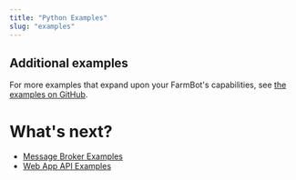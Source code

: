 ```yaml
---
title: "Python Examples"
slug: "examples"
---
```


## Additional examples

For more examples that expand upon your FarmBot's capabilities, see [the examples on GitHub](https://github.com/FarmBot/farmbot-py/tree/main/examples).

# What's next?

 * [Message Broker Examples](examples/message-broker-examples.md)
 * [Web App API Examples](examples/web-app-api-examples.md)
